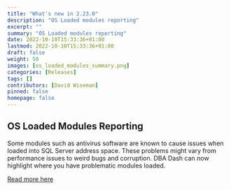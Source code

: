 ```yaml
---
title: "What's new in 2.23.0"
description: "OS Loaded modules reporting"
excerpt: ""
summary: "OS Loaded modules reporting"
date: 2022-10-10T15:33:36+01:00
lastmod: 2022-10-10T15:33:36+01:00
draft: false
weight: 50
images: [os_loaded_modules_summary.png]
categories: [Releases]
tags: []
contributors: [David Wiseman]
pinned: false
homepage: false
---
```

## OS Loaded Modules Reporting

Some modules such as antivirus software are known to cause issues when loaded into SQL Server address space.  These problems might vary from performance issues to weird bugs and corruption. DBA Dash can now highlight where you have problematic modules loaded.

[Read more here](/docs/help/os-loaded-modules/)

